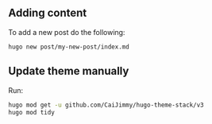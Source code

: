 ## Adding content

To add a new post do the following:

```
hugo new post/my-new-post/index.md
```

## Update theme manually

Run:

```bash
hugo mod get -u github.com/CaiJimmy/hugo-theme-stack/v3
hugo mod tidy
```
